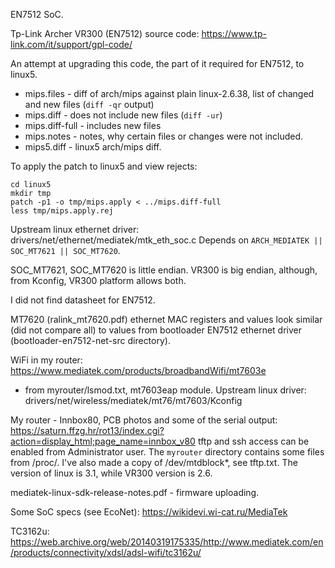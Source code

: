 EN7512 SoC.

Tp-Link Archer VR300 (EN7512) source code: https://www.tp-link.com/it/support/gpl-code/

An attempt at upgrading this code, the part of it required for EN7512, to linux5.

* mips.files - diff of arch/mips against plain linux-2.6.38, list of changed and new files (`diff -qr` output)
* mips.diff - does not include new files (`diff -ur`)
* mips.diff-full - includes new files
* mips.notes - notes, why certain files or changes were not included.
* mips5.diff - linux5 arch/mips diff.

To apply the patch to linux5 and view rejects:
```
cd linux5
mkdir tmp
patch -p1 -o tmp/mips.apply < ../mips.diff-full
less tmp/mips.apply.rej
```

Upstream linux ethernet driver: drivers/net/ethernet/mediatek/mtk\_eth\_soc.c
Depends on `ARCH_MEDIATEK || SOC_MT7621 || SOC_MT7620`.

SOC\_MT7621, SOC\_MT7620 is little endian. VR300 is big endian, although, from Kconfig, VR300 platform allows both.

I did not find datasheet for EN7512.

MT7620 (ralink_mt7620.pdf) ethernet MAC registers and values look similar (did not compare all) to values from bootloader EN7512 ethernet driver (bootloader-en7512-net-src directory).

WiFi in my router: https://www.mediatek.com/products/broadbandWifi/mt7603e
- from myrouter/lsmod.txt, mt7603eap module. Upstream linux driver: drivers/net/wireless/mediatek/mt76/mt7603/Kconfig

My router - Innbox80, PCB photos and some of the serial output: https://saturn.ffzg.hr/rot13/index.cgi?action=display_html;page_name=innbox_v80
tftp and ssh access can be enabled from Administrator user. The `myrouter` directory contains some files from /proc/. I've also made a copy of /dev/mtdblock*, see tftp.txt. The version of linux is 3.1, while VR300 version is 2.6.

mediatek-linux-sdk-release-notes.pdf - firmware uploading.

Some SoC specs (see EcoNet): https://wikidevi.wi-cat.ru/MediaTek

TC3162u: https://web.archive.org/web/20140319175335/http://www.mediatek.com/en/products/connectivity/xdsl/adsl-wifi/tc3162u/

